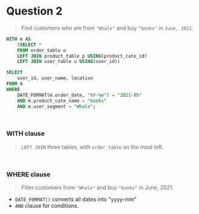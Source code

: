 # Question 2

> Find customers who are from `"Whale"` and buy `"books"` in `June, 2021`.

```sql
WITH m AS
	(SELECT *
	FROM order_table o
	LEFT JOIN product_table p USING(product_cate_id)
	LEFT JOIN user_table u USING(user_id))

SELECT
	user_id, user_name, location
FROM m
WHERE
	DATE_FORMAT(m.order_date, "%Y-%m") = "2021-05"
	AND m.product_cate_name = "books"
	AND m.user_segment = "Whale";
```
<br>

### WITH clause
> `LEFT JOIN` three tables, with `order_table` on the most left.
<br>

### WHERE clause
> Filter customers from `"Whale"` and buy `"books"` in June, 2021.
* `DATE_FORMAT()` converts all dates into "yyyy-mm"
* `AND` clause for conditions.